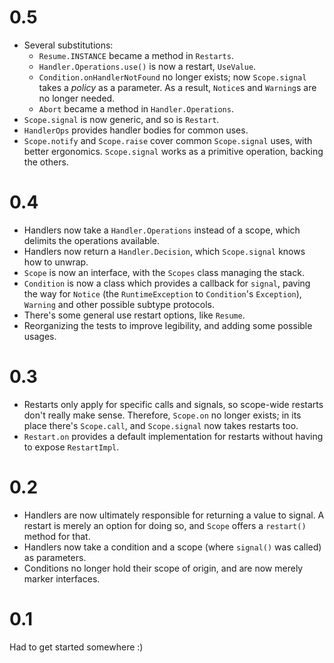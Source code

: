 # 0.5

* Several substitutions:
  * `Resume.INSTANCE` became a method in `Restarts`.
  * `Handler.Operations.use()` is now a restart, `UseValue`.
  * `Condition.onHandlerNotFound` no longer exists; now `Scope.signal` takes a _policy_ as a parameter. As a result, `Notice`s and `Warning`s are no longer needed.
  * `Abort` became a method in `Handler.Operations`.
* `Scope.signal` is now generic, and so is `Restart`.
* `HandlerOps` provides handler bodies for common uses.
* `Scope.notify` and `Scope.raise` cover common `Scope.signal` uses, with better ergonomics. `Scope.signal` works as a primitive operation, backing the others.

# 0.4

* Handlers now take a `Handler.Operations` instead of a scope, which delimits the operations available.
* Handlers now return a `Handler.Decision`, which `Scope.signal` knows how to unwrap.
* `Scope` is now an interface, with the `Scopes` class managing the stack.
* `Condition` is now a class which provides a callback for `signal`, paving the way for `Notice` (the `RuntimeException` to `Condition`'s `Exception`), `Warning` and other possible subtype protocols.
* There's some general use restart options, like `Resume`.
* Reorganizing the tests to improve legibility, and adding some possible usages.

# 0.3

* Restarts only apply for specific calls and signals, so scope-wide restarts don't really make sense. Therefore, `Scope.on` no longer exists; in its place there's `Scope.call`, and `Scope.signal` now takes restarts too.
* `Restart.on` provides a default implementation for restarts without having to expose `RestartImpl`.

# 0.2

* Handlers are now ultimately responsible for returning a value to signal. A restart is merely an option for doing so, and `Scope` offers a `restart()` method for that.
* Handlers now take a condition and a scope (where `signal()` was called) as parameters.
* Conditions no longer hold their scope of origin, and are now merely marker interfaces.

# 0.1

Had to get started somewhere :)